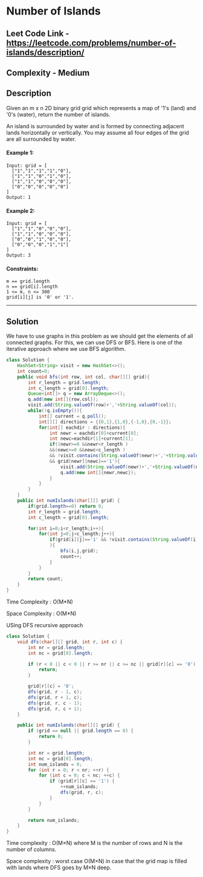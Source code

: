 # Number of Islands

## Leet Code Link - https://leetcode.com/problems/number-of-islands/description/

## Complexity - Medium

## Description
Given an m x n 2D binary grid grid which represents a map of '1's (land) and '0's (water), return the number of islands.

An island is surrounded by water and is formed by connecting adjacent lands horizontally or vertically. You may assume all four edges of the grid are all surrounded by water.

 

#### Example 1:
```
Input: grid = [
  ["1","1","1","1","0"],
  ["1","1","0","1","0"],
  ["1","1","0","0","0"],
  ["0","0","0","0","0"]
]
Output: 1
```
#### Example 2:
```
Input: grid = [
  ["1","1","0","0","0"],
  ["1","1","0","0","0"],
  ["0","0","1","0","0"],
  ["0","0","0","1","1"]
]
Output: 3
 ```

#### Constraints:
```
m == grid.length
n == grid[i].length
1 <= m, n <= 300
grid[i][j] is '0' or '1'.
```

---
## Solution
We have to use graphs in this problem as we should get the elements of all connected graphs. For this, we can use DFS or BFS. Here is one of the iterative approach where we use BFS algorithm.

```java
class Solution {
    HashSet<String> visit = new HashSet<>();
    int count=0;
    public void bfs(int row, int col, char[][] grid){
        int r_length = grid.length;
        int c_length = grid[0].length;
        Queue<int[]> q = new ArrayDeque<>();
        q.add(new int[]{row,col});
        visit.add(String.valueOf(row)+','+String.valueOf(col));
        while(!q.isEmpty()){
            int[] current = q.poll();
            int[][] directions = {{0,1},{1,0},{-1,0},{0,-1}};
            for(int[] eachdir : directions){
                int newr = eachdir[0]+current[0];
                int newc=eachdir[1]+current[1];
                if((newr>=0 &&newr<r_length )
                &&(newc>=0 &&newc<c_length )
                && !visit.contains(String.valueOf(newr)+','+String.valueOf(newc))
                && grid[newr][newc]=='1'){
                    visit.add(String.valueOf(newr)+','+String.valueOf(newc));
                    q.add(new int[]{newr,newc});
                }
            }
        }
    }
    public int numIslands(char[][] grid) {
        if(grid.length==0) return 0;
        int r_length = grid.length;
        int c_length = grid[0].length;

        for(int i=0;i<r_length;i++){
            for(int j=0;j<c_length;j++){
                if(grid[i][j]=='1' && !visit.contains(String.valueOf(i)+','+String.valueOf(j))
                ){
                    bfs(i,j,grid);
                    count++;
                }
            }
        }
        return count;
    }
}
```
Time Complexity : O(M*N)

Space Complexity : O(M*N)

USing DFS recursive approach
```java
class Solution {
    void dfs(char[][] grid, int r, int c) {
        int nr = grid.length;
        int nc = grid[0].length;

        if (r < 0 || c < 0 || r >= nr || c >= nc || grid[r][c] == '0') {
            return;
        }

        grid[r][c] = '0';
        dfs(grid, r - 1, c);
        dfs(grid, r + 1, c);
        dfs(grid, r, c - 1);
        dfs(grid, r, c + 1);
    }

    public int numIslands(char[][] grid) {
        if (grid == null || grid.length == 0) {
            return 0;
        }

        int nr = grid.length;
        int nc = grid[0].length;
        int num_islands = 0;
        for (int r = 0; r < nr; ++r) {
            for (int c = 0; c < nc; ++c) {
                if (grid[r][c] == '1') {
                    ++num_islands;
                    dfs(grid, r, c);
                }
            }
        }

        return num_islands;
    }
}
```
Time complexity : O(M×N) where M is the number of rows and
N is the number of columns.

Space complexity : worst case O(M×N) in case that the grid map
is filled with lands where DFS goes by M×N deep.
